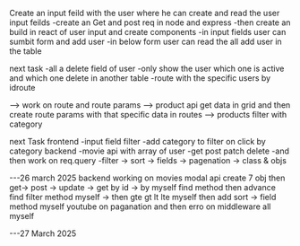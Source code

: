 Create an input feild with the user where he can create and read the user input feilds
-create an Get and post req in node and express
-then create an build in react of user input and create components
-in input fields user can sumbit form and add user
-in below form user can read the all add user in the table

next task
-all a delete field of user
-only show the user which one is active and which one delete in another table
-route with the specific users by idroute

--> work on route and route params
--> product api get data in grid and then create route params with that specific data in routes
--> products filter with category

next Task
frontend
-input field filter
-add category to filter on click by category
backend
-movie api with array of user
-get post patch delete
-and then work on req.query
-filter -> sort -> fields -> pagenation -> class & objs

---26 march 2025
backend working on movies modal api
create 7 obj then get-> post -> update -> get by id -> by myself
find method
then advance find filter method myself -> then gte gt lt lte myself
then add sort -> field method myself
youtube on paganation and then erro on middleware
all myself

---27 March 2025
